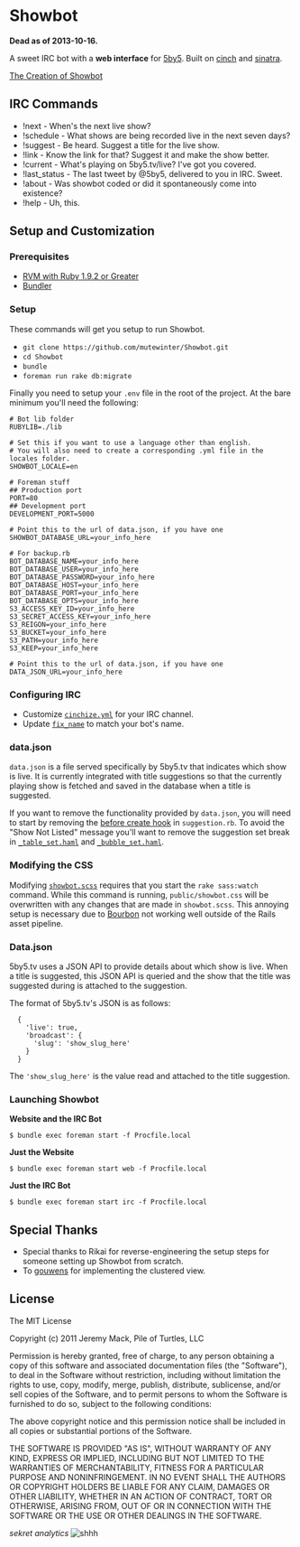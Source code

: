 # Showbot

**Dead as of 2013-10-16.**

A sweet IRC bot with a **web interface** for [5by5](http://5by5.tv).
Built on [cinch](https://github.com/cinchrb/cinch) and [sinatra](http://www.sinatrarb.com/).

[The Creation of Showbot](http://pileofturtles.com/2011/07/showbot/)

## IRC Commands

* !next - When's the next live show?
* !schedule - What shows are being recorded live in the next seven days?
* !suggest - Be heard. Suggest a title for the live show.
* !link - Know the link for that? Suggest it and make the show better.
* !current - What's playing on 5by5.tv/live? I've got you covered.
* !last_status - The last tweet by @5by5, delivered to you in IRC. Sweet.
* !about - Was showbot coded or did it spontaneously come into existence?
* !help - Uh, this.

## Setup and Customization

### Prerequisites

 * [RVM with Ruby 1.9.2 or Greater](https://rvm.io/)
 * [Bundler](http://gembundler.com/)

### Setup

These commands will get you setup to run Showbot.

 * `git clone https://github.com/mutewinter/Showbot.git`
 * `cd Showbot`
 * `bundle`
 * `foreman run rake db:migrate`

Finally you need to setup your `.env` file in the root of the project. At the
bare minimum you'll need the following:

```
# Bot lib folder
RUBYLIB=./lib

# Set this if you want to use a language other than english.
# You will also need to create a corresponding .yml file in the locales folder.
SHOWBOT_LOCALE=en

# Foreman stuff
## Production port
PORT=80
## Development port
DEVELOPMENT_PORT=5000

# Point this to the url of data.json, if you have one
SHOWBOT_DATABASE_URL=your_info_here

# For backup.rb
BOT_DATABASE_NAME=your_info_here
BOT_DATABASE_USER=your_info_here
BOT_DATABASE_PASSWORD=your_info_here
BOT_DATABASE_HOST=your_info_here
BOT_DATABASE_PORT=your_info_here
BOT_DATABASE_OPTS=your_info_here
S3_ACCESS_KEY_ID=your_info_here
S3_SECRET_ACCESS_KEY=your_info_here
S3_REIGON=your_info_here
S3_BUCKET=your_info_here
S3_PATH=your_info_here
S3_KEEP=your_info_here

# Point this to the url of data.json, if you have one
DATA_JSON_URL=your_info_here
```

### Configuring IRC

 * Customize [`cinchize.yml`][cinchize] for your IRC channel.
 * Update [`fix_name`][fix_name] to match your bot's name.

[cinchize]: https://github.com/mutewinter/Showbot/blob/master/cinchize.yml
[fix_name]: https://github.com/mutewinter/Showbot/blob/master/lib/cinch/plugins/showbot_admin.rb#L54

### data.json

`data.json` is a file served specifically by 5by5.tv that indicates which
show is live. It is currently integrated with title suggestions so that the
currently playing show is fetched and saved in the database when a title is
suggested.

If you want to remove the functionality provided by `data.json`, you will need
to start by removing the [before create hook][hook] in `suggestion.rb`. To avoid
the "Show Not Listed" message you'll want to remove the suggestion set break in
[`_table_set.haml`][table_set] and [`_bubble_set.haml`][bubble_set].

[hook]: https://github.com/mutewinter/Showbot/blob/master/lib/models/suggestion.rb#L45
[table_set]: https://github.com/mutewinter/Showbot/blob/master/views/suggestion/_table_set.haml#L4
[bubble_set]: https://github.com/mutewinter/Showbot/blob/master/views/suggestion/_bubble_set.haml#L3

### Modifying the CSS

Modifying [`showbot.scss`][showbot_scss] requires that you start the `rake sass:watch`
command. While this command is running, `public/showbot.css` will be
overwritten with any changes that are made in `showbot.scss`. This annoying
setup is necessary due to [Bourbon](https://github.com/thoughtbot/bourbon) not
working well outside of the Rails asset pipeline.

[showbot_scss]: https://github.com/mutewinter/Showbot/blob/master/sass/showbot.scss

### Data.json

5by5.tv uses a JSON API to provide details about which show is live. When a
title is suggested, this JSON API is queried and the show that the title was
suggested during is attached to the suggestion.

The format of 5by5.tv's JSON is as follows:

```
  {
    'live': true,
    'broadcast': {
      'slug': 'show_slug_here'
    }
  }
```

The `'show_slug_here'` is the value read and attached to the title suggestion.

### Launching Showbot

**Website and the IRC Bot**

```
$ bundle exec foreman start -f Procfile.local
```

**Just the Website**

```
$ bundle exec foreman start web -f Procfile.local
```

**Just the IRC Bot**

```
$ bundle exec foreman start irc -f Procfile.local
```

## Special Thanks

 * Special thanks to Rikai for reverse-engineering the setup steps for someone
   setting up Showbot from scratch.
 * To [gouwens](https://github.com/gouwens) for implementing the clustered
   view.

## License

The MIT License

Copyright (c) 2011 Jeremy Mack, Pile of Turtles, LLC

Permission is hereby granted, free of charge, to any person obtaining a copy
of this software and associated documentation files (the "Software"), to deal
in the Software without restriction, including without limitation the rights
to use, copy, modify, merge, publish, distribute, sublicense, and/or sell
copies of the Software, and to permit persons to whom the Software is
furnished to do so, subject to the following conditions:

The above copyright notice and this permission notice shall be included in
all copies or substantial portions of the Software.

THE SOFTWARE IS PROVIDED "AS IS", WITHOUT WARRANTY OF ANY KIND, EXPRESS OR
IMPLIED, INCLUDING BUT NOT LIMITED TO THE WARRANTIES OF MERCHANTABILITY,
FITNESS FOR A PARTICULAR PURPOSE AND NONINFRINGEMENT. IN NO EVENT SHALL THE
AUTHORS OR COPYRIGHT HOLDERS BE LIABLE FOR ANY CLAIM, DAMAGES OR OTHER
LIABILITY, WHETHER IN AN ACTION OF CONTRACT, TORT OR OTHERWISE, ARISING FROM,
OUT OF OR IN CONNECTION WITH THE SOFTWARE OR THE USE OR OTHER DEALINGS IN
THE SOFTWARE.

_sekret analytics_ ![shhh](https://d2weczhvl823v0.cloudfront.net/mutewinter/Showbot/trend.png)
